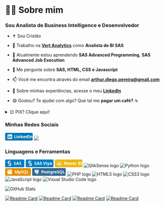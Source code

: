 <h1>👨‍💻 Sobre mim</h1>
<h3>Sou Analista de Business Intelligence e Desenvolvedor</h3>

- ✝️ Sou Cristão

- 🔭 Trabalho na [**Vert Analytics**](https://www.vertanalytics.com.br) como **Analista de BI SAS**

- 🌱 Atualmente estou aprendendo **SAS Advanced Programming**, **SAS Advanced Job Execution**

- 💬 Me pergunte sobre **SAS, HTML, CSS e Javascript**

- 📫 Você me encontra através do email **arthur.diego.pereira@gmail.com**

- 📄 Sobre minhas experiências, acesse o meu <a href="https://linkedin.com/in/arthurdiegopereira">**LinkedIn**</a>

- 😄 Gostou? Te ajudei com algo? Que tal me **pagar um café?**</a> ☕

<details>
<summary>😉 PIX? Clique aqui!</summary>

![QRCODE](/images/qrcode-pix.png)

</details>

<h3>Minhas Redes Sociais</h3>
<p>
<a href="https://www.linkedin.com/in/arthurdiegopereira/" target="_blank" rel="noreferrer"><img src = "https://raw.githubusercontent.com/jobsrobson/jobsrobson/main/img/LinkedIn.svg" height="25"/></a>
<a href="https://www.instagram.com/arthurdiegopereira/" target="_blank" rel="noreferrer"><img src = "https://img.shields.io/badge/instagram-%23E4405F.svg?&style=for-the-badge&logo=instagram&logoColor=white" height="25"></a>
</p>
<h3>Linguagens e Ferramentas</h3>
<p>
<img src="https://raw.githubusercontent.com/jobsrobson/jobsrobson/main/img/SAS.svg" alt="SAS logo" title="SAS" height="25" />
<img src="https://raw.githubusercontent.com/jobsrobson/jobsrobson/main/img/SASViya.svg" alt="SAS logo" title="SAS Viya" height="25" />
<img src="https://raw.githubusercontent.com/jobsrobson/jobsrobson/main/img/PowerBI.svg" alt="PowerBI logo" title="PowerBI" height="25" />
<img src="https://img.shields.io/badge/Qlik-Icon?style=for-the-badge&logo=qlik&logoColor=%23009c4d&color=282C34" alt="QlikSense logo" title="QlikSense" height="25" />
<img src="https://img.shields.io/badge/Python-Icon?style=for-the-badge&logo=python&color=282C34" alt="Python logo" title="Python" height="25" />
<img src="https://raw.githubusercontent.com/jobsrobson/jobsrobson/main/img/MySQL.svg" alt="MySQL" height="25" />
<img src="https://raw.githubusercontent.com/jobsrobson/jobsrobson/main/img/PostgreSQL.svg" alt="PostgreSQL" height="25" />
<img src="https://img.shields.io/badge/PHP-Icon?style=for-the-badge&logo=php&color=282C34" alt="PHP logo" title="PHP" height="25" />
<img src="https://img.shields.io/badge/HTML-Icon?style=for-the-badge&logo=html5&color=282C34" alt="HTML5 logo" title="HTML5" height="25" />
<img src="https://img.shields.io/badge/CSS-Icon?style=for-the-badge&logo=css3&logoColor=%232d53e5&color=282C34" alt="CSS3 logo" title="CSS3" height="25" />
<img src="https://img.shields.io/badge/Javascript-Icon?style=for-the-badge&logo=javascript&color=282C34" alt="JavaScript logo" title="JavaScript" height="25" />
<img src="https://img.shields.io/badge/VSCode-Icon?style=for-the-badge&logo=visualstudiocode&logoColor=%232e7db6&color=282C34" alt="Visual Studio Code logo" title="Visual Studio Code" height="25" />
</p>

![GitHub Stats](https://github-readme-stats.vercel.app/api?username=artYYDP&theme=transparent&show_icons=true&hide=contribs,prs)

[![Readme Card](https://github-readme-stats.vercel.app/api/pin/?username=artYYDP&repo=Amazing-SAS-JobExec&theme=dark)](https://github.com/artYYDP/Amazing-SAS-JobExec)
[![Readme Card](https://github-readme-stats.vercel.app/api/pin/?username=artYYDP&repo=Advanced-Filters-SAS-VA&theme=dark)](github.com/artYYDP/Advanced-Filters-SAS-VA)
[![Readme Card](https://github-readme-stats.vercel.app/api/pin/?username=artYYDP&repo=sas-viya-codes&theme=dark)](https://github.com/artYYDP/sas-viya-codes)
[![Readme Card](https://github-readme-stats.vercel.app/api/pin/?username=artYYDP&repo=SAS-Geo&theme=dark)](github.com/artYYDP/SAS-Geo)